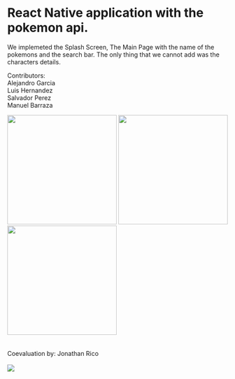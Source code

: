 # React Native application with the pokemon api.

We implemeted the Splash Screen, The Main Page with the name of the pokemons and the search bar. The only thing that we cannot add was the characters details.

Contributors:
<br>
Alejandro Garcia
<br>
Luis Hernandez
<br>
Salvador Perez
<br>
Manuel Barraza
<br>

<div>
<img src='https://user-images.githubusercontent.com/81264536/159654802-9187b5ad-c6c2-4232-8162-4ae42c45d917.png' width=250>
<img src='https://user-images.githubusercontent.com/81264536/159661057-9e86cacd-55c3-4b5d-ad22-5ef4142e4118.png' width=250>
<img src='https://user-images.githubusercontent.com/81264536/159661156-63d1df18-af8d-4e8c-81c3-87aea27ecfe8.png' width=250>
</div>
<br>
<br>
 Coevaluation by: Jonathan Rico
 <br>
 <br>
<div>
<img src='https://user-images.githubusercontent.com/80539239/159723609-caadbd83-6dcc-474b-bffb-6a5d67615bee.png' width 250>
</div>
